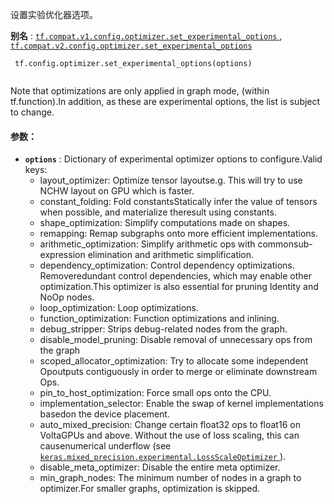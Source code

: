 设置实验优化器选项。

**别名** : [ `tf.compat.v1.config.optimizer.set_experimental_options` ](/api_docs/python/tf/config/optimizer/set_experimental_options), [ `tf.compat.v2.config.optimizer.set_experimental_options` ](/api_docs/python/tf/config/optimizer/set_experimental_options)

```
 tf.config.optimizer.set_experimental_options(options)
 
```

Note that optimizations are only applied in graph mode, (within tf.function).In addition, as these are experimental options, the list is subject to change.

#### 参数：
- **`options`** : Dictionary of experimental optimizer options to configure.Valid keys:
    - layout_optimizer: Optimize tensor layoutse.g. This will try to use NCHW layout on GPU which is faster.
    - constant_folding: Fold constantsStatically infer the value of tensors when possible, and materialize theresult using constants.
    - shape_optimization: Simplify computations made on shapes.
    - remapping: Remap subgraphs onto more efficient implementations.
    - arithmetic_optimization: Simplify arithmetic ops with commonsub-expression elimination and arithmetic simplification.
    - dependency_optimization: Control dependency optimizations. Removeredundant control dependencies, which may enable other optimization.This optimizer is also essential for pruning Identity and NoOp nodes.
    - loop_optimization: Loop optimizations.
    - function_optimization: Function optimizations and inlining.
    - debug_stripper: Strips debug-related nodes from the graph.
    - disable_model_pruning: Disable removal of unnecessary ops from the graph
    - scoped_allocator_optimization: Try to allocate some independent Opoutputs contiguously in order to merge or eliminate downstream Ops.
    - pin_to_host_optimization: Force small ops onto the CPU.
    - implementation_selector: Enable the swap of kernel implementations basedon the device placement.
    - auto_mixed_precision: Change certain float32 ops to float16 on VoltaGPUs and above. Without the use of loss scaling, this can causenumerical underflow (see[ `keras.mixed_precision.experimental.LossScaleOptimizer` ](https://tensorflow.google.cn/api_docs/python/tf/keras/mixed_precision/experimental/LossScaleOptimizer)).
    - disable_meta_optimizer: Disable the entire meta optimizer.
    - min_graph_nodes: The minimum number of nodes in a graph to optimizer.For smaller graphs, optimization is skipped.
